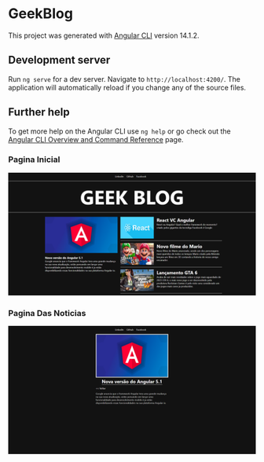 # GeekBlog

This project was generated with [Angular CLI](https://github.com/angular/angular-cli) version 14.1.2.

## Development server

Run `ng serve` for a dev server. Navigate to `http://localhost:4200/`. The application will automatically reload if you change any of the source files.

## Further help

To get more help on the Angular CLI use `ng help` or go check out the [Angular CLI Overview and Command Reference](https://angular.io/cli) page.

### Pagina Inicial
<img src="./images/GeekBlog_Pagina_Inicial.png">

### Pagina Das Noticias
<img src="./images/Pagina_2_Noticia_Principal.png">
